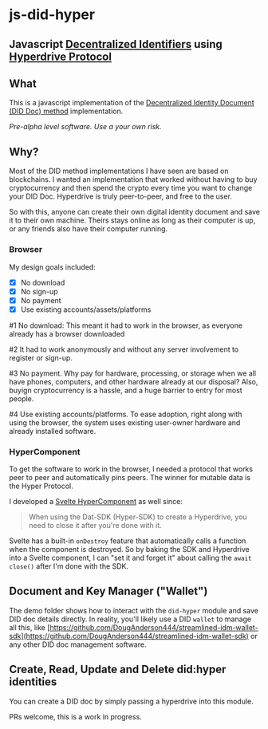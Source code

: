 # js-did-hyper

## Javascript [Decentralized Identifiers](https://www.w3.org/TR/did-core/) using [Hyperdrive Protocol](https://github.com/hypercore-protocol/hyperdrive/)

## What

This is a javascript implementation of the [Decentralized Identity Document (DID Doc) method](https://w3c-ccg.github.io/did-method-registry/#the-registry) implementation.

*Pre-alpha level software. Use a your own risk.*

## Why?

Most of the DID method implementations I have seen are based on blockchains. I wanted an implementation that worked without having to buy cryptocurrency and then spend the crypto every time you want to change your DID Doc. Hyperdrive is truly peer-to-peer, and free to the user. 

So with this, anyone can create their own digital identity document and save it to their own machine. Theirs stays online as long as their computer is up, or any friends also have their computer running.

### Browser

My design goals included:
- [x] No download
- [x] No sign-up
- [x] No payment
- [x] Use existing accounts/assets/platforms

#1 No download: This meant it had to work in the browser, as everyone already has a browser downloaded

#2 It had to work anonymously and without any server involvement to register or sign-up.

#3 No payment. Why pay for hardware, processing, or storage when we all have phones, computers, and other hardware already at our disposal? Also, buyign cryptocurrency is a hassle, and a huge barrier to entry for most people.

#4 Use existing accounts/platforms. To ease adoption, right along with using the browser, the system uses existing user-owner hardware and already installed software.

### HyperComponent

To get the software to work in the browser, I needed a protocol that works peer to peer and automatically pins peers. The winner for mutable data is the Hyper Protocol. 

I developed a [Svelte HyperComponent](https://www.npmjs.com/package/hyper-svelte-component) as well since:

> When using the Dat-SDK (Hyper-SDK) to create a Hyperdrive, you need to close it after you're done with it. 

Svelte has a built-in `onDestroy` feature that automatically calls a function when the component is destroyed. So by baking the SDK and Hyperdrive into a Svelte component, I can "set it and forget it" about calling the `await close()` after I'm done with the SDK.

## Document and Key Manager ("Wallet")

The demo folder shows how to interact with the `did-hyper` module and save DID doc details directly. In reality, you'll likely use a DID `wallet` to manage all this, like [https://github.com/DougAnderson444/streamlined-idm-wallet-sdk](https://github.com/DougAnderson444/streamlined-idm-wallet-sdk) or any other DID doc management software.

## Create, Read, Update and Delete did:hyper identities

You can create a DID doc by simply passing a hyperdrive into this module.

PRs welcome, this is a work in progress.
